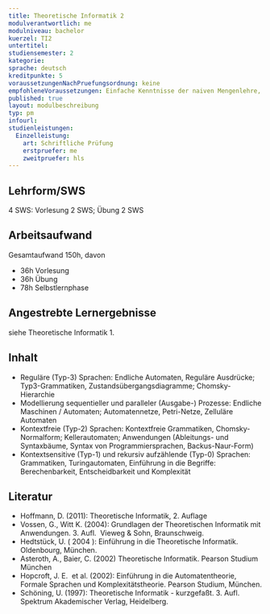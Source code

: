 ```yaml
---
title: Theoretische Informatik 2
modulverantwortlich: me
modulniveau: bachelor
kuerzel: TI2
untertitel:
studiensemester: 2
kategorie:
sprache: deutsch
kreditpunkte: 5
voraussetzungenNachPruefungsordnung: keine
empfohleneVoraussetzungen: Einfache Kenntnisse der naiven Mengenlehre, wie sie in der Schule vermittelt und bei der mathematischen Begriffsbildung verwendet werden.
published: true
layout: modulbeschreibung
typ: pm
infourl: 
studienleistungen:
  Einzelleistung:
    art: Schriftliche Prüfung
    erstpruefer: me
    zweitpruefer: hls
---
```


## Lehrform/SWS
4 SWS: Vorlesung 2 SWS; Übung 2 SWS

## Arbeitsaufwand
Gesamtaufwand 150h, davon
- 36h Vorlesung
- 36h Übung
- 78h Selbstlernphase

## Angestrebte Lernergebnisse
siehe Theoretische Informatik 1.

## Inhalt
- Reguläre (Typ-3) Sprachen: Endliche Automaten, Reguläre Ausdrücke; Typ3-Grammatiken, Zustandsübergangsdiagramme; Chomsky-Hierarchie
- Modellierung sequentieller und paralleler (Ausgabe-) Prozesse: Endliche Maschinen / Automaten; Automatennetze, Petri-Netze, Zelluläre Automaten
- Kontextfreie (Typ-2) Sprachen: Kontextfreie Grammatiken, Chomsky-Normalform; Kellerautomaten; Anwendungen (Ableitungs- und Syntaxbäume, Syntax von Programmiersprachen, Backus-Naur-Form)
- Kontextsensitive (Typ-1) und rekursiv aufzählende (Typ-0) Sprachen: Grammatiken, Turingautomaten, Einführung in die Begriffe: Berechenbarkeit, Entscheidbarkeit und Komplexität

## Literatur
- Hoffmann, D. (2011): Theoretische Informatik, 2. Auflage
- Vossen, G., Witt K. (2004): Grundlagen der Theoretischen Informatik mit Anwendungen. 3. Aufl.  Vieweg & Sohn, Braunschweig.
- Hedtstück, U. ( 2004 ): Einführung in die Theoretische Informatik. Oldenbourg, München.
- Asteroth, A., Baier, C. (2002) Theoretische Informatik. Pearson Studium München
- Hopcroft, J. E.  et al. (2002): Einführung in die Automatentheorie, Formale Sprachen und Komplexitätstheorie. Pearson Studium, München.
- Schöning, U. (1997): Theoretische Informatik - kurzgefaßt. 3. Aufl. Spektrum Akademischer Verlag, Heidelberg.

